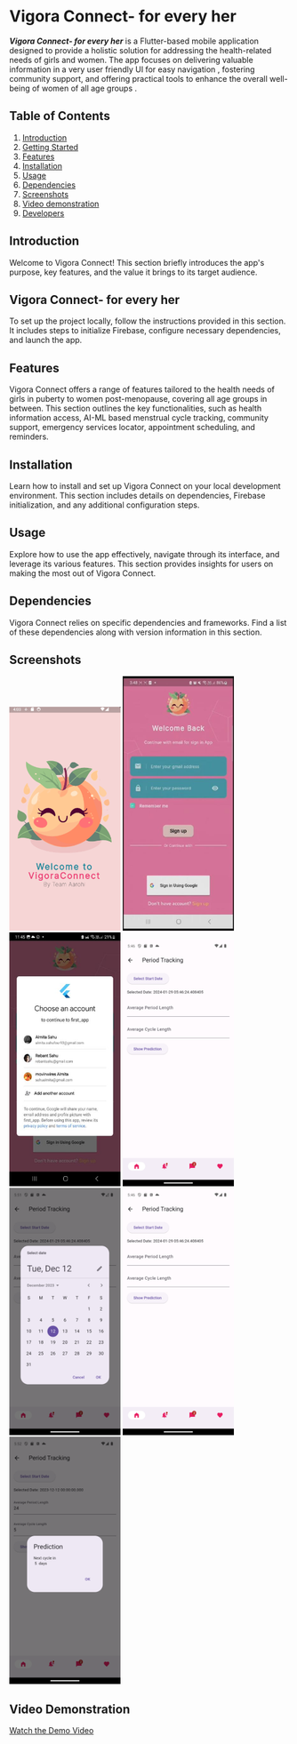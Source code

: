 # Vigora Connect- for every her

***Vigora Connect- for every her*** is a Flutter-based mobile application designed to provide a holistic solution for addressing the health-related needs of girls and women. The app focuses on delivering valuable information in a very user friendly UI for easy navigation , fostering community support, and offering practical tools to enhance the overall well-being of women of all age groups .

## Table of Contents

1. [Introduction](#introduction)
2. [Getting Started](#getting-started)
3. [Features](#features)
4. [Installation](#installation)
5. [Usage](#usage)
6. [Dependencies](#dependencies)
7. [Screenshots](#screeshots)
8. [Video demonstration](#video_demonstration)
9. [Developers](#developers)

## Introduction

Welcome to Vigora Connect! This section briefly introduces the app's purpose, key features, and the value it brings to its target audience.

## Vigora Connect- for every her

To set up the project locally, follow the instructions provided in this section. It includes steps to initialize Firebase, configure necessary dependencies, and launch the app.

## Features

Vigora Connect offers a range of features tailored to the health needs of girls in puberty to women post-menopause, covering all age groups in between. This section outlines the key functionalities, such as health information access, AI-ML based menstrual cycle tracking, community support, emergency services locator, appointment scheduling, and reminders.

## Installation

Learn how to install and set up Vigora Connect on your local development environment. This section includes details on dependencies, Firebase initialization, and any additional configuration steps.

## Usage

Explore how to use the app effectively, navigate through its interface, and leverage its various features. This section provides insights for users on making the most out of Vigora Connect.

## Dependencies

Vigora Connect relies on specific dependencies and frameworks. Find a list of these dependencies along with version information in this section.

## Screenshots

<img src="https://github.com/Its-alida/gdsc_2024/blob/main/screenshots/SPLASH_screen.png" width="200" alt="Splash Screen">
<img src="https://github.com/Its-alida/gdsc_2024/blob/main/output_images/sign_in_blank.jpg" width="200" alt="Sign in">
<img src="https://github.com/Its-alida/gdsc_2024/blob/main/output_images/sign_in_google_auth.jpg" width="200" alt="Google Sign In">
<img src="https://github.com/Its-alida/gdsc_2024/blob/main/output_images/flutter_02.png" width="200" alt="Period Tracker Screen">
<img src="https://github.com/Its-alida/gdsc_2024/blob/main/output_images/calendar_new.png" width="200" alt="Calendar">
<img src="https://github.com/Its-alida/gdsc_2024/blob/main/output_images/flields.png" width="200" alt="Fields">
<img src="https://github.com/Its-alida/gdsc_2024/blob/main/output_images/dialog_new.png" width="200" alt="Results">



## Video Demonstration
[Watch the Demo Video](https://youtu.be/87QlRsBqk9A)
